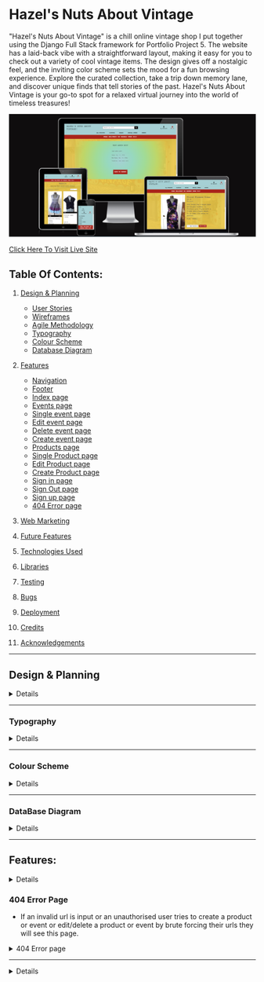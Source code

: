 # Hazel's Nuts About Vintage

"Hazel's Nuts About Vintage" is a chill online vintage shop I put together using the Django Full Stack framework for Portfolio Project 5. The website has a laid-back vibe with a straightforward layout, making it easy for you to check out a variety of cool vintage items. The design gives off a nostalgic feel, and the inviting color scheme sets the mood for a fun browsing experience. Explore the curated collection, take a trip down memory lane, and discover unique finds that tell stories of the past. Hazel's Nuts About Vintage is your go-to spot for a relaxed virtual journey into the world of timeless treasures!

![Am i responsive image](readme/documentation/responsiveness/amiresoinsive.png)  

[Click Here To Visit Live Site](https://mteahan-hazelsnutsaboutvintage-c846730bed11.herokuapp.com/)  

## Table Of Contents:
1. [Design & Planning](#design-&-planning)
    * [User Stories](#user-stories)
    * [Wireframes](#wireframes)
    * [Agile Methodology](#agile-methodology)
    * [Typography](#typography)
    * [Colour Scheme](#colour-scheme)
    * [Database Diagram](#database-diagram)
    
2. [Features](#features)
    * [Navigation](#Navigation-bar)
    * [Footer](#footer)
    * [Index page](#index-page)
    * [Events page](#events-page)
    * [Single event page](#single-event-page)
    * [Edit event page](#edit-event-page)
    * [Delete event page](#delete-event-page)
    * [Create event page](#create-event-page)
    * [Products page](#products-page)
    * [Single Product page](#single-Product-page)
    * [Edit Product page](#edit-Product-page)
    * [Create Product page](#create-Product-page)
    * [Sign in page](#signin-page)
    * [Sign Out page](#Signout-page)
    * [Sign up page](#signup-page)
    * [404 Error page](#404-error-page)
3. [Web Marketing](#web-marketing)
4. [Future Features](#future-features)
5. [Technologies Used](#technologies-used)
6. [Libraries](#libraries-used)
7. [Testing](#testing)
8. [Bugs](#bugs)
9. [Deployment](#deployment)
10. [Credits](#credits)
11. [Acknowledgements](#acknowledgements)

 
- - -

## Design & Planning

<details>

### User Stories

#### Site User
- As a Site User, I can view a list of products so that I can choose one to buy
- As a Site User, I can view a product so that I can inspect the product in more detail and add it to my bag
- As a Site User, I can click an Add to Bag button so that I can ladd the product to my bag to purchase
- As a Site User, I can enter my details so that I can pay for the product and have it delivered to the correct address
- As a Site User, I can give feedback so that I can let the store owner know about my experience with the online store
- As a Site User, I can get a coupon for a discount so that I can use it in-store
- As a Site User, I can view a list of events so that I can see if the store is running any events I would be interested in
- As a Site User, I can view an event so that I can inspect the event in more detail
- As a Site User, I can sign up to be a member/ login as an existing member so that I can be a part of the site's community and receive updates
- As a Site User, I can view my profile so that I can review my personal info and previous order history

#### Site Admin
- As a Site Admin, I can create, edit and delete products so that I can be in control of what products are shown to Site Users
- As a Site Admin, I can create, edit and delete events so that I can be in control of what events are shown to Site Users
- As a Site Admin, I can assign a category, size and brand to the products so that Site Users will be able to find products specific to what they need
- As a Site Admin, I can offer a coupon after a purchase so that I can draw Site Users users back to my store
- As a Site Admin, I can view my customers feedback so that I can see the areas in which the business is lacking and improve



### Wireframes
Below are the wireframes for the site that I created using balsamiq. As I was developing my website I was using agile approach and adding/updating my website/elements so for that reason some wireframes are not matching my final product.

<details><summary>Index</summary>
<img src="readme/documentation/wireframes/index.png">
</details>

<details><summary>Products</summary>
<img src="readme/documentation/wireframes/products.png">
</details>

<details><summary>Product Detail</summary>
<img src="readme/documentation/wireframes/product_detail.png">
</details>

<details><summary>Events / Feedback</summary>
<img src="readme/documentation/wireframes/list.png">
</details>

<details><summary>Event / Feedback Detail</summary>
<img src="readme/documentation/wireframes/detail.png">
</details>

<details><summary>Add Product/ Event</summary>
<img src="readme/documentation/wireframes/add_edit.png">
</details>

<details><summary>Edit Product/ Event</summary>
<img src="readme/documentation/wireframes/add_edit.png">
</details>

<details><summary>Delete Event</summary>
<img src="readme/documentation/wireframes/delete.png">
</details>

<details><summary>Bag</summary>
<img src="readme/documentation/wireframes/bag.png">
</details>

<details><summary>Checkout</summary>
<img src="readme/documentation/wireframes/checkout.png">
</details>

<details><summary>Checkout Success</summary>
<img src="readme/documentation/wireframes/checkout_success.png">
</details>

<details><summary>Login</summary>
<img src="readme/documentation/wireframes/signin.png">
</details>

<details><summary>Logout</summary>
<img src="readme/documentation/wireframes/signup.png">
</details>

<details><summary>Sign up</summary>
<img src="readme/documentation/wireframes/signup.png">
</details>


### Agile Methodology
I used the Agile Methodology to plan this project. I found it difficult to follow the project plan alongside coding. Often when I was coding an issue would arise that I hadn't foreseen would and I would have to deal with that which may then lead to a brand new feature. That then would lead me to another unplanned feature. It was difficult to stay following the plan as a result. I do recognise now, the importance of following the plan and, if a new feature presents itself, taking the time to review the plan and adjust if necessary.
I've used Github and the Project Board with use of the Kanban board.

I divided the project board into 3 sections:

  -  To-Do- (All the User stories were initially entered in the 'To Do' column)
  -  In Progress- (then during development story they were moved into the 'In Progress' column)
  -  Done- (and then finally they get moved into 'Done' once the development completes)

<details><summary>Project board</summary>
<img src="readme/documentation/user_story/project_board.png">
</details>

- I've planned 5 milestones for this project. Each milestone features issues that are completed as well as open issues that may be implemented in future development.

<details><summary>Milestones</summary>
<img src="readme/documentation/user_story/milestones.png">
</details>

- Each milestone consist of user stories, which are displayed either open or closed depending on the progress.
- I have implemented the MoSCoW method to prioritise my user stories. each user story either has "Must Have" "Should Have" "Could Have" "Won't Have"

<details><summary>Milestone detail</summary>
<img src="readme/documentation/user_story/milestone_detail1.png">
<img src="readme/documentation/user_story/milestone_detail2.png">
</details>

- Each user story have acceptance criteria and tasks that needed to be done to accomplish that criteria as well as fixed bugs if relevant
 

<details><summary>User story detail</summary>
<img src="readme/documentation/user_story/user_story_detail.png">
</details>
</details>
</details>

- - -

### Typography

<details>


I opted for Courier New as the font for its retro vintage feel, which aligns perfectly with the nostalgic theme of Hazel's Nuts About Vintage. The typewriter-style characters evoke a sense of authenticity, adding a charming touch to the overall design. Additionally, Courier New's clear and distinct lettering ensures easy readability, enhancing the user experience and allowing visitors to effortlessly engage with the captivating stories each vintage item has to tell on the website.

</details>

- - -

### Colour Scheme

<details>

The website colors for Hazel’s Nuts About Vintage were chosen to match the colors of the physical vintage shop. The teal color represents the store’s exterior paint, while the red and yellow colors are inspired by the vintage signs and posters inside the shop. These colors create a consistent and harmonious brand identity for Hazel’s Nuts About Vintage.
  
<details><summary>Color palette</summary>
<img src="readme/documentation/color/color_palette.png">
<img src="readme/documentation/color/hazelsnutsaboutvintagehero.jpg">
<img src="readme/documentation/color/hazelsnutsaboutvintagelogo.jpg">
</details>
</details>

- - -

### DataBase Diagram

<details>

Below is the database diagram that I created using LucidCharts.

<details><summary>DataBase diagram</summary>
<img src="readme/documentation/database/database.png">
</details>  
</details>

- - -

## Features:

<details>

### Navigation Bar
- The navigation bar has a consistent look and placement on all three pages of the website supporting easy navigation.  It includes a simple Logo, and the menu options: Products dropdown, Brands dropdown, Clothing dropdown, Special Offer dropdown and an Events page. It also features a user dropdown give user the ability to sign up, sign in, sign out, view their profile and for admin users- add products and events. There is also a bag icon which will brinf the user to the big page to view items they've already added. The nav bar is responsive on multiple screen sizes. The menu options are hidden until a burger icon is clicked which then brings up the menu options.

<details><summary>Navbar</summary>
<img src="readme/documentation/features/nav/nav_1.png">
<img src="readme/documentation/features/nav/nav_2.png">
<img src="readme/documentation/features/nav/nav_3.png">
<img src="readme/documentation/features/nav/nav_4.png">
<img src="readme/documentation/features/nav/nav_5.png">
</details>


### Footer
- The footer is featured on all five pages and is identical on each page making it easy to use.  It contains links to Hazels's Nuts About Vintage's facebook and instagram. The links are represented by favicon images of those sites' own logos. There is also an option to subscribe to a newsletter.
  
<details><summary>Footer</summary>
<img src="readme/documentation/features/footer/footer.png">
</details>

### Index Page
- This section of text introduces the user to the store with a statement image of the actual storefront. This is layered over with a box containing a brief sentence and the call to action. The user is enticed to with a "Shop Now" button to move to the product page.

<details><summary>Index Hero</summary>
<img src="readme/documentation/features/index/home.png">
</details>

### Products page
- This section of text gives the user categories of products to browse. The user is also able to sort the products by price, brand or category. Each product has an image or placeholder in the absence of an image, either of which can be clicked to redirect to the product page.

<details><summary>Products</summary>
<img src="readme/documentation/features/products/products.png">
<img src="readme/documentation/features/products/sort_by.png">
</details>

  
### Product Detail page
- This user is redirected to this section after selecting the product in the previous page. If the user is an admin they will see an option to edit or delete the product. The user will see the same image as the previous page, the size, price brand and a description of the product. The user can add it to their bag or return to products.

<details><summary>Product Detail</summary>
<img src="readme/documentation/features/product_detail/single_product.png">
</details>

### Add Product page
- Only user admin has access to this page. The user admin will be required to fill out each field before they can submit the reciproductpe which will publish immediately.

<details><summary>Add product page</summary>
<img src="readme/documentation/features/add_product/add_product_error_1.png">
<img src="readme/documentation/features/add_product/add_product_error_2.png">
<img src="readme/documentation/features/add_product/add_product_error_3png">
<img src="readme/documentation/features/add_product/add_product_error_4.png">
</details>

### Edit Product page
- On this page the logged in user admin will see textareas in the same format as the add product form which contains the product content they had already submitted and on which they clicked edit. The user with be able to make changes to their product and resubmit it.

<details><summary>Edit product page</summary>
<img src="readme/documentation/features/edit_product/edit_product.png">
<img src="readme/documentation/features/edit_product/edit_product_alert.png">
<img src="readme/documentation/features/edit_product/edit_product_error.png">
<img src="readme/documentation/features/edit_product/edit_product_error_1.png">
<img src="readme/documentation/features/edit_product/edit_product_error_2.png">
<img src="readme/documentation/features/edit_product/edit_product_error_3.png">
<img src="readme/documentation/features/edit_product/edit_product_error_4.png">
<img src="readme/documentation/features/edit_product/edit_product_success.png">
</details>


### Events page
- This section of text gives the user a list of the current and upcoming events that the store owner will be holding. Only the name of the event is shown. Each event has a button that will bring the user to the event detail page.

<details><summary>Events</summary>
<img src="readme/documentation/features/events/events.png">
</details>

  
### Events Detail page
- This user is redirected to this section after selecting the event in the previous page. If the user is an admin they will see an option to edit or delete the event. The event shows the name, description, location and time and date if needed.

<details><summary>Events Detail</summary>
<img src="readme/documentation/features/single_event/single_event.png">
</details>

### Add Events page
- Only user admin has access to this page. The user admin will be required to fill out each field before they can submit the event which will publish immediately.

<details><summary>Add Events page</summary>
<img src="readme/documentation/features/add_event/add_event.png">
<img src="readme/documentation/features/add_event/add_event_error_1.png">
<img src="readme/documentation/features/add_event/add_event_error_2.png">
<img src="readme/documentation/features/add_event/add_event_error_3.png">
<img src="readme/documentation/features/add_event/message_add_event_success.png">
</details>

### Edit Events page
- On this page the logged in user admin will see textareas in the same format as the add event form which contains the event content they had already submitted and on which they clicked edit. The user with be able to make changes to their event and resubmit it.

<details><summary>Edit Events page</summary>
<img src="readme/documentation/features/edit_product/edit_product.png">
<img src="readme/documentation/features/edit_product/edit_product_alert.png">
<img src="readme/documentation/features/edit_product/edit_product_error.png">
<img src="readme/documentation/features/edit_product/edit_product_error_1.png">
<img src="readme/documentation/features/edit_product/edit_product_error_2.png">
<img src="readme/documentation/features/edit_product/edit_product_error_3.png">
<img src="readme/documentation/features/edit_product/edit_product_error_4.png">
<img src="readme/documentation/features/edit_product/edit_product_success.png">
</details>

### Delete Events page
- The user will be redirected to this page when they click delete on their event in order to make sure they want to delete the event. The user will be asked if they are sure and they can either hit delete or cancel. Delete will delete the event comepletely. Cancel will redirect to the events page

<details><summary>Delete Events page</summary>
<img src="readme/documentation/features/delete_event/delete_event.png">
<img src="readme/documentation/features/delete_event/message_delete_event_success.png">
</details>

### Feedback page
- This section of text gives the admin user a list of the feedback that customers have sent. Only the subject of the feedback is show. It is a clickable link which will bring the admin user to that specifec feedback detail page.

<details><summary>Feedback</summary>
<img src="readme/documentation/features/feedback/feedback.png">
</details>

### Feedback Detail page
- The admin user is redirected to this section after selecting the feedback in the previous page. The user will be able to read the subject and description of the feedback. The only functionality is in a button to the return to the previous page.

<details><summary>Feedback Detail</summary>
<img src="readme/documentation/features/feedback_detail/feedback_detail.png">
</details>

### Add Feedback section
- This section is located on the checkout success page. The user is promted to add a subject and description to send to the store owner.

<details><summary>Add Feedback section</summary>
<img src="readme/documentation/features/checkout_success/checkout_sucess_sucess.png">
</details>

### Sign In page
- Login page is a basic django allauth form that has 2 input fields for username and password with sign in the button below it
- A User will also have description links to either signup for the website if he doesnt have an account which will redirect a user the "Sign up" page

<details><summary>Sign In page</summary>
<img src="readme/documentation/features/allauth/sign_in/sign_in.png">
<img src="readme/documentation/features/allauth/sign_in/sign_in_error_1.png">
</details>

### Sign Out page
- The user will be redirected to this page when they click logout. The user will be asked if they are sure they want to logout and they can either hit logout or cancel. Logout will log the user out. Cancel will redirect to the home screen

<details><summary>Sign Out page</summary>
<img src="readme/documentation/features/allauth/sign_out/sign_out.png">
</details>

### Signup page
- The signup page is also a standard django form with all required fields for a user to input
- User must input all information (username, email (optional) and password) 
- After inputting all the fields and clicking sign-up button user will be automatically logged in and redirected to the home page.

<details><summary>Sign up page</summary>
<img src="readme/documentation/features/allauth/sign_up/sign_up.png">
<img src="readme/documentation/features/allauth/sign_up/sign_up_error_1.png">
<img src="readme/documentation/features/allauth/sign_up/sign_up_error_2.png">
<img src="readme/documentation/features/allauth/sign_up/sign_up_error_3.png">
<img src="readme/documentation/features/allauth/sign_up/sign_up_error_4.png">
<img src="readme/documentation/features/allauth/sign_up/sign_up_error_5.png">

</details>

### Error Messages
- If an invalid url is input or an unauthorised user tries to create a product or event or edit/delete a product or event by brute forcing their urls they will see this page.

<details><summary>404 Error page</summary>
<img src="readme/documentation/features/404/add_event_not_auth.png">
<img src="readme/documentation/features/404/add_product_not_auth.png">
<img src="readme/documentation/features/404/delete_event_not_auth.png">
<img src="readme/documentation/features/404/edit_event_not_auth.png">
<img src="readme/documentation/features/404/edit_product_not_auth.png">
</details>

</details>

### 404 Error Page
- If an invalid url is input or an unauthorised user tries to create a product or event or edit/delete a product or event by brute forcing their urls they will see this page.

<details><summary>404 Error page</summary>
<img src="readme/documentation/features/404/404.png">
</details>

</details>

- - -

<details>

## Web Marketing

<details>

For this ecommerce project I have chosen to use free web marketing strategies. These are:

   - SEO and content marketing
   - Social media marketing
   - Email newsletter subscription

### SEO IMPLEMENTATION

Some of the tecniques for SEO implementation for this project is done by using semantic HTML, minimize the keyword stuff but use these keywords in natural sentences in content of the website, use descriptive alt attribute for images, use metadata description and keyword on the head level of the project and using noopener in rel and descriptive aria-label attributes for external links.

The keywords are short-tailed and long-tailed for this project, and after much deliberation these keywords are as follows:
      
   - Irish, vintage, clothes, dress, dresses, top, tops, bottoms, new arrivals, clearance, events, sale, Killarney, Kerry, retro.

For a good SEO implementation robots.txt is also added at the project root level which tells search engine crawlers which URLs the crawler can access on the website. This is used mainly to avoid overloading the site with requests; it is not a mechanism for keeping a web page out of Google.

Sitemap.xml was also included in the project root level. It is a file that lists a website’s essential pages, making sure Google can find and crawl them all. It also helps search engines understand your website structure. You want Google to crawl every important page of your website. But sometimes, pages end up without internal links pointing to them, making them hard to find. A sitemap can help speed up content discovery.

<br>

### Social Media Marketing

As this is a real busines there was alreayd a Facebook page, because it has the largest number of users and the widest demographic. The purpose of a Facebook bussines page is to get potential customers attention on the business and to promote company's products and services.

![Facebook page of Hazel's Nuts About Vintage](readme/documentation/seo/facebook.png)

<br>

### Email Marketing

The use of email within the ecommerce projects is to promote a business’s products and services, as well as customer loyalty. Email marketing is a  a key pillar of your digital marketing strategy. It is a form of marketing that can make the customers on your email list aware of new products, discounts, and other services.

Mailchimp was used for the subscription form for newsletter that can help optimize email marketing to get the best marketing program.

![Newsletter subscription form from Mailchimp](readme/documentation/seo/mailchimp.png)

</details>

- - -

## Future Features

<details>

There are 4 features that I would like to implement in the next iteration that would improve user experience and attract more traffic to my website
- Create a new coupon that is unique to each order number
- Add a barcode to the bottom of the coupon
- Add functionality to apply discounts to products if the user has a valid code
- Remove the coupon button as it is out of place and add a modal that is triggered after either the purchase is complete or feedback is give. The Coupon will also be sent to the users email address

</details>

- - -

## Technologies Used

<details>

- [Balsamiq](https://en.wikipedia.org/wiki/Balsamiq) was used to create the wireframes.
- [LucidChart](https://www.lucidchart.com/pages/) was used to design the database schema.
- [HTML](https://en.wikipedia.org/wiki/HTML) was used for the mark up.
- [CSS](https://en.wikipedia.org/wiki/CSS)  was used to style the site.
- [Django](https://www.djangoproject.com/) was the framework that was used.
- [Python](https://en.wikipedia.org/wiki/Python_(programming_language)), django is a python framework.
- [JavaScript](https://en.wikipedia.org/wiki/JavaScript) was used for interactiveness with the messages.
- [Visual Studio Code](https://www.gitpod.io/about) was used to create this site and then push everything to github.
- [Heroku](https://en.wikipedia.org/wiki/Heroku) is used to host this site.
- [Github](https://en.wikipedia.org/wiki/GitHub) was used to store the code.
- [Git](https://en.wikipedia.org/wiki/Git) was used for version control.
- [Cloudinary](https://cloudinary.com/) was used to store the images.
- [ElephantSQL](https://www.elephantsql.com/) was used to store the database.

</details>

- - -

## Libraries

<details>

- asgiref - A standard Python library to allow for asynchronous web apps and servers to communicate with each other.
- cloudinary - A Python package allowing integration between the application and Cloudinary.
- dj-database-url - A Django utility to utilise the DATABASE_URL environment variable to configure the Django application. Used with PostgreSQL.
- dj3-cloudinary-storage - A Django package that facilitates integration with Cloudinary storage.
- Django - A python package for the Django framework.
- django-allauth - An integrated set of Django applications addressing user authentication, registration and account management.
- django-countries - A package that supplies a list of all the countries for address purposes.
- django-crispy-forms - A Django package that provides tags and filters to control the rendering behaviour of Django forms. 
- django-summernote - is a third-party package that provides a rich text editor widget for Django web applications.
- gunicorn - A Python WSGI HTTP Server for UNIX.
- oauthlib - A generic, spec-compliant, thorough implementation of the OAuth request-signing logic for Python 3.6+.
- psycopg2 - A PostgreSQL database adapter for Python.
- python3-openid - A set of Python packages to support use of the OpenID decentralized identity system.
- pytz - A Python package for world timezone definitions, modern and historical.
- requests-oauthlib - A Python package for OAuthlib authentication support for Requests.
- shortuuid==1.0.11 - A package for creating random series of numbers and letters.
- sqlparse - A non-validating SQL parser for Python.
- stripe - A package for making secure payments online.

</details>

- - -

## Testing

<details>

The testing section can be found [here](TESTING.md).
</details>

- - -

##  Deployment & Local Development

<details>

The live deployment application can be found on [Heroku](https://mteahan-hazelsnutsaboutvintage-c846730bed11.herokuapp.com/).

###   Local Development


#### How to Fork

To fork the repository:

1. Log in (or sign up) to Github.

2. Go to the repository for this project, [hazelsnutsaboutvintage](https://mteahan-hazelsnutsaboutvintage-c846730bed11.herokuapp.com/).


3. Click the Fork button in the top right corner.

#### How to Clone

To clone the repository:

1. Log in (or sign up) to GitHub.

2. Go to the repository for this project, [hazelsnutsaboutvintage](https://mteahan-hazelsnutsaboutvintage-c846730bed11.herokuapp.com/).

3. Click on the code button, select whether you would like to clone with HTTPS, SSH or GitHub CLI and copy the link shown.

4. Open the terminal in your code editor and change the current working directory to the location you want to use for the cloned directory.

5. Type the following command in the terminal (after the git clone you will need to paste the link you copied in step 3 above):

    ```bash
    git clone https://mteahan-hazelsnutsaboutvintage-c846730bed11.herokuapp.com/
    ```

6. Set up a virtual environment (this step is not required if you are using the Code Institute Template in GitPod as this will already be set up for you).

7. Install the packages from the requirements.txt file by running the following command in the Terminal:

    ```bash
    pip3 install -r requirements.txt
    ```


### ElephantSQL Database

This project uses [ElephantSQL](https://www.elephantsql.com) for the PostgreSQL Database.

To obtain your own Postgres Database, sign-up with your GitHub account, then follow these steps:
- Click **Create New Instance** to start a new database.
- Provide a name (this is commonly the name of the project: tribe).
- Select the **Tiny Turtle (Free)** plan.
- You can leave the **Tags** blank.
- Select the **Region** and **Data Center** closest to you.
- Once created, click on the new database name, where you can view the database URL and Password.


### Cloudinary API

This project uses the [Cloudinary API](https://cloudinary.com) to store media assets online, due to the fact that Heroku doesn't persist this type of data.

To obtain your own Cloudinary API key, create an account and log in.
- For *Primary interest*, you can choose *Programmable Media for image and video API*.
- Optional: *edit your assigned cloud name to something more memorable*.
- On your Cloudinary Dashboard, you can copy your **API Environment Variable**.
- Be sure to remove the `CLOUDINARY_URL=` as part of the API **value**; this is the **key**.


### Heroku Deployment

This project uses [Heroku](https://www.heroku.com), a platform as a service (PaaS) that enables developers to build, run, and operate applications entirely in the cloud.

Deployment steps are as follows, after account setup:

- Select **New** in the top-right corner of your Heroku Dashboard, and select **Create new app** from the dropdown menu.
- Your app name must be unique, and then choose a region closest to you (EU or USA), and finally, select **Create App**.
- From the new app **Settings**, click **Reveal Config Vars**, and set your environment variables.

| Key | Value |
| --- | --- |
| `CLOUDINARY_URL` | Insert your own Cloudinary API key here |
| `DATABASE_URL` | Insert your own ElephantSQL database URL here |
| `DISABLE_COLLECTSTATIC` | 1 (*this is temporary, and can be removed for the final deployment*) |
| `SECRET_KEY` | This can be any Django random secret key |
| `EMAIL_USER` | Insert your e-mail (a gmail was used) |
| `EMAIL_HOST_PASSWORD` | Insert the app password |



Heroku needs two additional files in order to deploy properly.
- requirements.txt
- Procfile

You can install this project's **requirements** (where applicable) using:
```bash
pip3 install -r requirements.txt
```

If you have your own packages that have been installed, then the requirements file needs updated using:
```bash
pip3 freeze --local > requirements.txt
```

The **Procfile** can be created with the following command:
```bash
echo web: gunicorn app_name.wsgi > Procfile
```
- *replace **app_name** with the name of your primary Django app name; the folder where settings.py is located*

For Heroku deployment, follow these steps to connect your own GitHub repository to the newly created app:

Either:
- Select **Automatic Deployment** from the Heroku app.

Or:
- In the Terminal/CLI, connect to Heroku using this command: 
```bash
heroku login -i
```

- Set the remote for Heroku: 
```bash
heroku git:remote -a app_name #(replace *app_name* with your app name)
```

- After performing the standard Git `add`, `commit`, and `push` to GitHub, you can now type:
```bash
git push heroku main
```
The project should now be connected and deployed to Heroku!


### Local Deployment

This project can be cloned or forked in order to make a local copy on your own system.

For either method, you will need to install any applicable packages found within the *requirements.txt* file.
- `pip3 install -r requirements.txt`.

You will need to create a new file called `env.py` at the root-level,
and include the same environment variables listed above from the Heroku deployment steps.

Sample `env.py` file:

```python
import os

os.environ.setdefault("CLOUDINARY_URL", "insert your own Cloudinary API key here")
os.environ.setdefault("DATABASE_URL", "insert your own ElephantSQL database URL here")
os.environ.setdefault("SECRET_KEY", "this can be any random secret key")

# local environment only (do not include these in production/deployment!)
os.environ.setdefault("DEBUG", "True")
```

Once the project is cloned or forked, in order to run it locally, you'll need to follow these steps:
- Start the Django app: 
```bash
python3 manage.py runserver
```
- Stop the app once it's loaded: `CTRL+C` or `⌘+C` (Mac)
- Make any necessary migrations:
```bash
python3 manage.py makemigrations
```
- Migrate the data to the database:
```bash
python3 manage.py migrate
```
- Create a superuser:
```bash
python3 manage.py createsuperuser
```
- Run the Django app:
```bash
python3 manage.py runserver
```

</details>

- - -

## Credits

<details>

- [Stack Overflow](https://stackoverflow.com/) 
- [W3schools](https://www.w3schools.com/) 
- [CodeInstitute](https://learn.codeinstitute.net/) for their Blog and Boutique Ado walkthrough project, which guided me with website build especially for publishing products and events, Stripe Payments section which I code along with the video with few adjustments
- [BBC Good Food](https://www.bbcgoodfood.com/) for providing me some text and useful information for my posts
- [youtube](https://www.youtube.com/) videos from **Dee Mc**. I watched her Django Recipe Sharing Tutorial from which I got a lot of help for the overall development for a Django project.
- [Medium](https://medium.com/) in particular, an article by **Adi Ramadhan**, Django CRUD with Forms and Bootstrap Template, for help coding in CRUD functionality
- [Django Documentation](https://docs.djangoproject.com/en/4.2/) For all queries regarding django including, models, views, forms, urls, settings, alert messages
- [Djangoforbeginners](https://djangoforbeginners.com/) for providing useful information abut basic concepts and setup for django
- [Lucidchart](https://lucid.app/) for providing me with tools to create my database system
- [Balsamiq](https://balsamiq.com/wireframes/) was used to create wireframes
- [mycolor](https://mycolor.space/) was used to generate color gradient
- [Stripe Documentation](https://stripe.com/docs) for familiarising myself with how it works
- [Bootstrap](https://mdbootstrap.com/docs/standard/navigation/footer/) for choosing suitable a footer and applying my own styling where necessary
- [MailChimp](https://us11.admin.mailchimp.com/) for the subscription input which I then modified
- [Hazel's Nuts About Vintage](https://www.facebook.com/Hazelsnutsaboutvintage/) For the pictures used as favicon logo and background image
- [Alamy](https://www.alamy.com/) For the stock photos used as products
</details>

- - -

## Acknowledgements:

<details>

- I would like to give a huge thanks to my mentor Lauren-Nicole Popich, without whom I don't think I'd have made it this far. Her kindness and patience and knows no bounds and I'm so grateful for guidance.
- I would also like to thank Rebecca from tutor support who helped me with a last minute disaster involving a model. Her patience and friendliness over the hours she spent helping me was much appreciated.
</details>

- - -
###### <i>Disclaimer: This project was created for educational use only as part of Code Institute's Porject Portfolio 5</i>

[Back to the top](#Hazel's-Nuts-About-Vintage)
